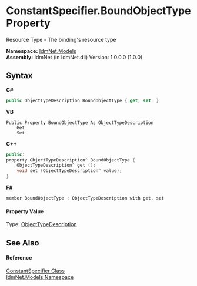 # ConstantSpecifier.BoundObjectType Property 
 

Resource Type - The binding's resource type

**Namespace:**&nbsp;<a href="N_IdmNet_Models">IdmNet.Models</a><br />**Assembly:**&nbsp;IdmNet (in IdmNet.dll) Version: 1.0.0.0 (1.0.0)

## Syntax

**C#**<br />
``` C#
public ObjectTypeDescription BoundObjectType { get; set; }
```

**VB**<br />
``` VB
Public Property BoundObjectType As ObjectTypeDescription
	Get
	Set
```

**C++**<br />
``` C++
public:
property ObjectTypeDescription^ BoundObjectType {
	ObjectTypeDescription^ get ();
	void set (ObjectTypeDescription^ value);
}
```

**F#**<br />
``` F#
member BoundObjectType : ObjectTypeDescription with get, set

```


#### Property Value
Type: <a href="T_IdmNet_Models_ObjectTypeDescription">ObjectTypeDescription</a>

## See Also


#### Reference
<a href="T_IdmNet_Models_ConstantSpecifier">ConstantSpecifier Class</a><br /><a href="N_IdmNet_Models">IdmNet.Models Namespace</a><br />